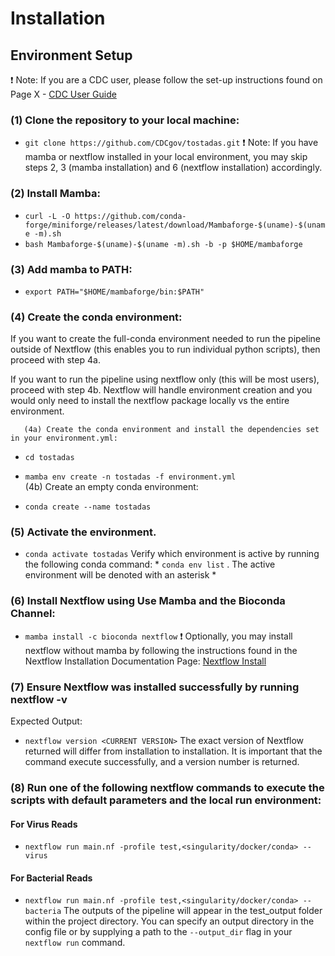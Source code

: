 # Installation

## Environment Setup
❗ Note: If you are a CDC user, please follow the set-up instructions found on Page X - [CDC User Guide](https://github.com/CDCgov/tostadas/wiki/)

### (1) Clone the repository to your local machine:
* `git clone https://github.com/CDCgov/tostadas.git`
❗ Note: If you have mamba or nextflow installed in your local environment, you may skip steps 2, 3 (mamba installation) and 6 (nextflow installation) accordingly.

### (2) Install Mamba:
* `curl -L -O https://github.com/conda-forge/miniforge/releases/latest/download/Mambaforge-$(uname)-$(uname -m).sh`
* `bash Mambaforge-$(uname)-$(uname -m).sh -b -p $HOME/mambaforge`
### (3) Add mamba to PATH:
* `export PATH="$HOME/mambaforge/bin:$PATH"`
### (4) Create the conda environment:
If you want to create the full-conda environment needed to run the pipeline outside of Nextflow (this enables you to run individual python scripts), then proceed with step 4a.

If you want to run the pipeline using nextflow only (this will be most users), proceed with step 4b. Nextflow will handle environment creation and you would only need to install the nextflow package locally vs the entire environment.

       (4a) Create the conda environment and install the dependencies set in your environment.yml:

* `cd tostadas`
* `mamba env create -n tostadas -f environment.yml`   
       (4b) Create an empty conda environment:

* `conda create --name tostadas`
### (5) Activate the environment.
* `conda activate tostadas`
Verify which environment is active by running the following conda command: * `conda env list` . The active environment will be denoted with an asterisk *

### (6) Install Nextflow using Use Mamba and the Bioconda Channel:
* `mamba install -c bioconda nextflow`
❗ Optionally, you may install nextflow without mamba by following the instructions found in the Nextflow Installation Documentation Page: [Nextflow Install](https://www.nextflow.io/docs/latest/getstarted.html)

### (7) Ensure Nextflow was installed successfully by running nextflow -v
Expected Output:

* `nextflow version <CURRENT VERSION>`
The exact version of Nextflow returned will differ from installation to installation. It is important that the command execute successfully, and a version number is returned.

### (8) Run one of the following nextflow commands to execute the scripts with default parameters and the local run environment:
#### For Virus Reads
* `nextflow run main.nf -profile test,<singularity/docker/conda> --virus`
#### For Bacterial Reads
* `nextflow run main.nf -profile test,<singularity/docker/conda> --bacteria` 
The outputs of the pipeline will appear in the test_output folder within the project directory. You can specify an output directory in the config file or by supplying a path to the `--output_dir` flag in your `nextflow run` command.